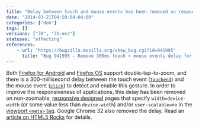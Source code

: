 ```yaml
---
title: "Delay between touch and mouse events has been removed on responsive pages"
date: "2014-03-21T04:50:04-04:00"
categories: ["dom"]
tags: []
versions: ["30", "31-esr"]
statuses: "affecting"
references:
    - url: "https://bugzilla.mozilla.org/show_bug.cgi?id=941995"
      title: "Bug 941995 – Remove 300ms touch > mouse events delay for double-tap zoom on \"responsive\" pages"
---
```

Both [Firefox for Android](https://developer.mozilla.org/Firefox_for_Android) and [Firefox OS](https://developer.mozilla.org/Firefox_OS) support double-tap-to-zoom, and there is a 300-millisecond delay between the touch event ([`touchend`](https://developer.mozilla.org/docs/Web/Reference/Events/touchend)) and the mouse event ([`click`](https://developer.mozilla.org/docs/Web/Reference/Events/click)) to detect and enable this gesture. In order to improve the responsiveness of applications, this delay has been removed on non-zoomable, [responsive designed](https://developer.mozilla.org/docs/Web_Development/Mobile/Responsive_design) pages that specify `width=device-width` (or some value less than `device-width`) and/or `user-scalable=no` in the [viewport `<meta>` tag](https://developer.mozilla.org/docs/Mozilla/Mobile/Viewport_meta_tag). Google Chrome 32 also removed the delay. Read an [article on HTML5 Rocks](https://developers.google.com/web/updates/2013/12/300ms-tap-delay-gone-away) for details.
